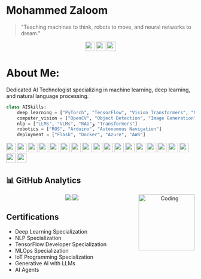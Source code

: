 # Mohammed Zaloom 

> "Teaching machines to think, robots to move, and neural networks to dream."

<div align="center">
  
<img src="https://img.shields.io/badge/LinkedIn-0A66C2?logo=linkedin&logoColor=white" height="25"> <img src="https://img.shields.io/badge/Email-EA4335?logo=gmail&logoColor=white" height="25"> <img src="https://img.shields.io/badge/Portfolio-4285F4?logo=google-chrome&logoColor=white" height="25">

</div>


# About Me:
Dedicated AI Technologist specializing in machine learning, deep learning, and natural language processing.

```python
class AISkills:
    deep_learning = ["PyTorch", "TensorFlow", "Vision Transformers", "GANs"]
    computer_vision = ["OpenCV", "Object Detection", "Image Generation"]
    nlp = ["LLMs", "VLMs", "RAG"و "Transformers"]
    robotics = ["ROS", "Arduino", "Autonomous Navigation"]
    deployment = ["Flask", "Docker", "Azure", "AWS"]
```

<img src="https://img.shields.io/badge/Python-3670A0?logo=python&logoColor=ffdd54" height="25"> <img src="https://img.shields.io/badge/TensorFlow-FF6F00?logo=tensorflow&logoColor=white" height="25"> <img src="https://img.shields.io/badge/OpenCV-white?logo=opencv&logoColor=white" height="25"> <img src="https://img.shields.io/badge/Pandas-150458?logo=pandas&logoColor=white" height="25"> <img src="https://img.shields.io/badge/NumPy-013243?logo=numpy&logoColor=white" height="25"> <img src="https://img.shields.io/badge/Keras-D00000?logo=keras&logoColor=white" height="25"> <img src="https://img.shields.io/badge/PyTorch-EE4C2C?logo=pytorch&logoColor=white" height="25"> <img src="https://img.shields.io/badge/scikit--learn-F7931E?logo=scikit-learn&logoColor=white" height="25"> <img src="https://img.shields.io/badge/Arduino-00979D?logo=arduino&logoColor=white" height="25"> <img src="https://img.shields.io/badge/SQL-007396?logo=sqlite&logoColor=white" height="25"> <img src="https://img.shields.io/badge/FastAPI-109989?logo=fastapi&logoColor=white" height="25"> <img src="https://img.shields.io/badge/OpenAI-002571?logo=openai&logoColor=white" height="25"> <img src="https://img.shields.io/badge/AWS-FF9900?logo=amazonaws&logoColor=white" height="25"> <img src="https://img.shields.io/badge/Docker-0db7ed?logo=docker&logoColor=white" height="25"> <img src="https://img.shields.io/badge/Git-F05033?logo=git&logoColor=white" height="25"> <img src="https://img.shields.io/badge/Linux-FCC624?logo=linux&logoColor=black" height="25"> <img src="https://img.shields.io/badge/HuggingFace-FFDA54?logo=huggingface&logoColor=black" height="25"> <img src="https://img.shields.io/badge/Jupyter-F37626?logo=jupyter&logoColor=white" height="25"> <img src="https://img.shields.io/badge/Flask-000?logo=flask&logoColor=white" height="25">


## 📊 GitHub Analytics

<div align="center">
  
![](https://github-readme-stats.vercel.app/api?username=mozaloom&show_icons=true&theme=vision-friendly-dark&hide_border=true)
![](https://github-readme-stats.vercel.app/api/top-langs/?username=mozaloom&layout=compact&theme=vision-friendly-dark&hide_border=true&langs_count=5&card_title=Languages%20I%20Love)
<img align="right" alt="Coding" width="150" src="https://media3.giphy.com/media/v1.Y2lkPTc5MGI3NjExOHd1YWYyd2EybXZtMjMwaWw4ZnczMDVzMXNvMnI1bXh4aDF1aG1ydyZlcD12MV9pbnRlcm5hbF9naWZfYnlfaWQmY3Q9Zw/xUPGGu9zmB3gYjxzdC/giphy.webp">



</div>



## Certifications
- Deep Learning Specialization
- NLP Specialization
- TensorFlow Developer Specialization
- MLOps Specialization
- IoT Programming Specialization
- Generative AI with LLMs
- AI Agents









